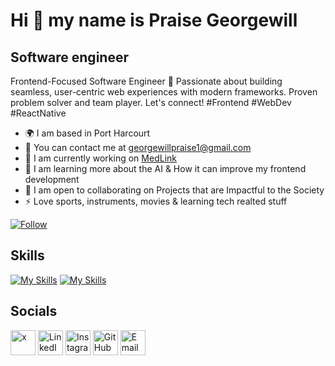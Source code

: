 # Hi 👋 my name is Praise Georgewill

## Software engineer 

Frontend-Focused Software Engineer 🚀 Passionate about building seamless, user-centric web experiences with modern frameworks. Proven problem solver and team player. Let's connect! #Frontend #WebDev #ReactNative

*  🌍 I am based in Port Harcourt
*  📨 You can contact me at georgewillpraise1@gmail.com
*  🚀 I am currently working on [MedLink](https://github.com/praise-cloud/Medilink.git)
*  🧠 I am learning more about the AI & How it can improve my frontend development
*  🤝 I am open to collaborating on Projects that are Impactful to the Society 
*  ⚡ Love sports, instruments, movies & learning tech realted stuff

  
 [![Follow](https://img.shields.io/github/followers/praise-cloud?style=social)](https://github.com/praise-cloud)

## Skills

[![My Skills](https://skillicons.dev/icons?i=js,html,css,react,tailwind,js,ts,vscode)](https://skillicons.dev)
[![My Skills](https://skillicons.dev/icons?i=git,github,nextjs)](https://skillicons.dev)


## Socials

<a href="https://twitter.com/PraiseGeorgewil" target="_blank"><img src="https://github.com/praise-cloud/praise-cloud/assets/78528599/b51c4ed9-abe4-472f-92b1-55093dbdb4c8" alt="x" width="40"></a>
<a href="https://www.linkedin.com/in/praise-georgewill/" target="_blank"><img src="https://github.com/praise-cloud/praise-cloud/assets/78528599/18409a2e-295d-4a6b-9c52-66c1ca01c313" alt="LinkedIn" width="40"></a>
<a href="https://www.instagram.com/praisegeorgewil" target="_blank"><img src="https://github.com/praise-cloud/praise-cloud/assets/78528599/bfa49e70-25f1-4afc-bb6f-7c97c2247d71" alt="Instagram" width="40"></a>
<a href="https://github.com/praise-cloud" target="_blank"><img src="https://github.com/praise-cloud/praise-cloud/assets/78528599/ca82bbc5-1d64-49a8-9236-39f11538faf0" alt="GitHub" width="40"></a>
<a href="mailto:georgewillpraise1@gmail.com" target="_blank"><img src="https://github.com/praise-cloud/praise-cloud/assets/78528599/d380dd7b-d59f-405f-ba3a-6f320c257a44" alt="Email" width="40"></a>


